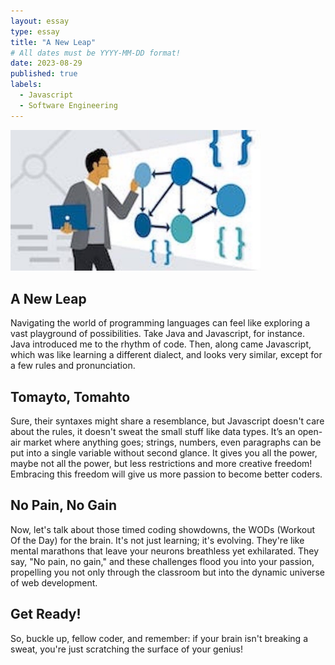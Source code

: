 ```yaml
---
layout: essay
type: essay
title: "A New Leap"
# All dates must be YYYY-MM-DD format!
date: 2023-08-29
published: true
labels:
  - Javascript
  - Software Engineering
---
```


<img width="400px" class="rounded float-start pe-4" src="../img/new-leap/leap.jpeg">

## A New Leap

Navigating the world of programming languages can feel like exploring a vast playground of possibilities. Take Java and Javascript, for instance. Java introduced me to the rhythm of code. Then, along came Javascript, which was like learning a different dialect, and looks very similar, except for a few rules and pronunciation. 


## Tomayto, Tomahto

Sure, their syntaxes might share a resemblance, but Javascript doesn't care about the rules, it doesn't sweat the small stuff like data types. It’s an open-air market where anything goes; strings, numbers, even paragraphs can be put into a single variable without second glance. It gives you all the power, maybe not all the power, but less restrictions and more creative freedom! Embracing this freedom will give us more passion to become better coders. 

## No Pain, No Gain

Now, let's talk about those timed coding showdowns, the WODs (Workout Of the Day) for the brain. It's not just learning; it's evolving. They're like mental marathons that leave your neurons breathless yet exhilarated. They say, "No pain, no gain," and these challenges flood you into your passion, propelling you not only through the classroom but into the dynamic universe of web development. 

## Get Ready!

So, buckle up, fellow coder, and remember: if your brain isn't breaking a sweat, you're just scratching the surface of your genius!
